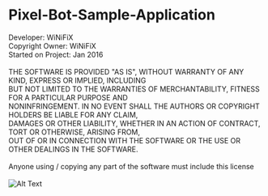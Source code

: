# Pixel-Bot-Sample-Application

Developer: WiNiFiX<br>
Copyright Owner: WiNiFiX<br>
Started on Project: Jan 2016<br>
<br>
THE SOFTWARE IS PROVIDED "AS IS", WITHOUT WARRANTY OF ANY KIND, EXPRESS OR IMPLIED, INCLUDING<br>
BUT NOT LIMITED TO THE WARRANTIES OF MERCHANTABILITY, FITNESS FOR A PARTICULAR PURPOSE AND<br>
NONINFRINGEMENT. IN NO EVENT SHALL THE AUTHORS OR COPYRIGHT HOLDERS BE LIABLE FOR ANY CLAIM,<br>
DAMAGES OR OTHER LIABILITY, WHETHER IN AN ACTION OF CONTRACT, TORT OR OTHERWISE, ARISING FROM,<br>
OUT OF OR IN CONNECTION WITH THE SOFTWARE OR THE USE OR OTHER DEALINGS IN THE SOFTWARE.<br>
<br>
Anyone using / copying any part of the software must include this license<br>
<br>
![Alt Text](http://i.imgur.com/CVGsZEy.png)
